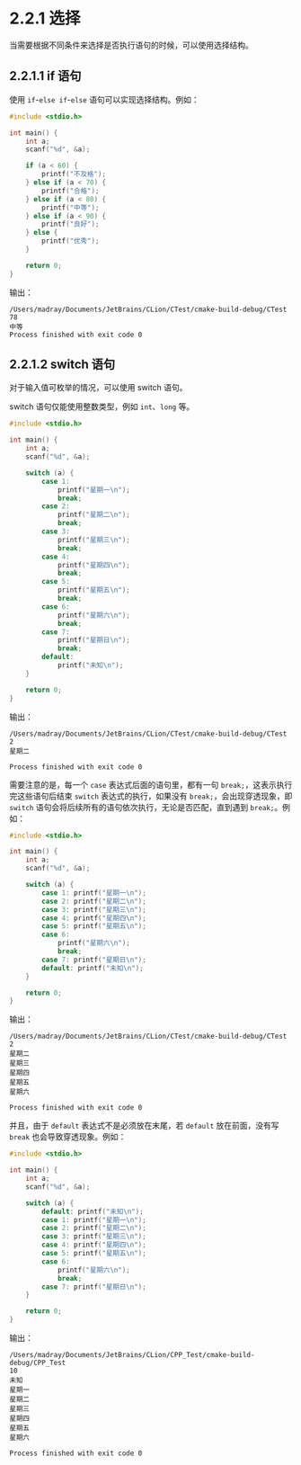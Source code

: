 # 2.2.1 选择

当需要根据不同条件来选择是否执行语句的时候，可以使用选择结构。

## 2.2.1.1 if 语句

使用 `if`-`else if`-`else` 语句可以实现选择结构。例如：

```c
#include <stdio.h>

int main() {
    int a;
    scanf("%d", &a);

    if (a < 60) {
        printf("不及格");
    } else if (a < 70) {
        printf("合格");
    } else if (a < 80) {
        printf("中等");
    } else if (a < 90) {
        printf("良好");
    } else {
        printf("优秀");
    }

    return 0;
}
```

输出：

```
/Users/madray/Documents/JetBrains/CLion/CTest/cmake-build-debug/CTest
78
中等
Process finished with exit code 0
```

## 2.2.1.2 switch 语句

对于输入值可枚举的情况，可以使用 switch 语句。

switch 语句仅能使用整数类型，例如 `int`、`long` 等。

```c
#include <stdio.h>

int main() {
    int a;
    scanf("%d", &a);

    switch (a) {
        case 1:
            printf("星期一\n");
            break;
        case 2:
            printf("星期二\n");
            break;
        case 3:
            printf("星期三\n");
            break;
        case 4:
            printf("星期四\n");
            break;
        case 5:
            printf("星期五\n");
            break;
        case 6:
            printf("星期六\n");
            break;
        case 7:
            printf("星期日\n");
            break;
        default:
            printf("未知\n");
    }

    return 0;
}
```

输出：

```
/Users/madray/Documents/JetBrains/CLion/CTest/cmake-build-debug/CTest
2
星期二

Process finished with exit code 0
```

需要注意的是，每一个 `case` 表达式后面的语句里，都有一句 `break;`，这表示执行完这些语句后结束 `switch` 表达式的执行，如果没有 `break;`，会出现穿透现象，即 `switch` 语句会将后续所有的语句依次执行，无论是否匹配，直到遇到 `break;`。例如：

```c
#include <stdio.h>

int main() {
    int a;
    scanf("%d", &a);

    switch (a) {
        case 1: printf("星期一\n");
        case 2: printf("星期二\n");
        case 3: printf("星期三\n");
        case 4: printf("星期四\n");
        case 5: printf("星期五\n");
        case 6:
            printf("星期六\n");
            break;
        case 7: printf("星期日\n");
        default: printf("未知\n");
    }

    return 0;
}
```

输出：

```
/Users/madray/Documents/JetBrains/CLion/CTest/cmake-build-debug/CTest
2
星期二
星期三
星期四
星期五
星期六

Process finished with exit code 0
```

并且，由于 `default` 表达式不是必须放在末尾，若 `default` 放在前面，没有写 `break` 也会导致穿透现象。例如：

```c
#include <stdio.h>

int main() {
    int a;
    scanf("%d", &a);

    switch (a) {
        default: printf("未知\n");
        case 1: printf("星期一\n");
        case 2: printf("星期二\n");
        case 3: printf("星期三\n");
        case 4: printf("星期四\n");
        case 5: printf("星期五\n");
        case 6:
            printf("星期六\n");
            break;
        case 7: printf("星期日\n");
    }

    return 0;
}
```

输出：

```
/Users/madray/Documents/JetBrains/CLion/CPP_Test/cmake-build-debug/CPP_Test
10
未知
星期一
星期二
星期三
星期四
星期五
星期六

Process finished with exit code 0
```